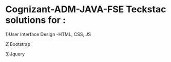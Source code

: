 # Cognizant-ADM-JAVA-FSE Teckstac solutions for :
1)User Interface Design -HTML, CSS, JS

2)Bootstrap

3)Jquery
